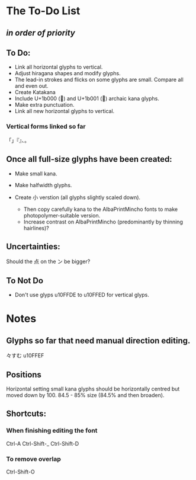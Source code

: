 # The To-Do List
## *in order of priority*

## To Do:
* Link all horizontal glyphs to vertical.
* Adjust hiragana shapes and modify glyphs.
* The lead-in strokes and flicks on some glyphs are small. Compare all and even out.
* Create Katakana
* Include U+1b000 (𛀀) and U+1b001 (𛀁) archaic kana glyphs.
* Make extra punctuation.
* Link all new horizontal glyphs to vertical.

### Vertical forms linked so far
「」『』、。

## Once all full-size glyphs have been created:
* Make small kana.
* Make halfwidth glyphs.

* Create 小 verstion (all glyphs slightly scaled down).
  * Then copy carefully kana to the AlbaPrintMincho fonts to make photopolymer-suitable version.
  * Increase contrast on AlbaPrintMincho (predominantly by thinning hairlines)?

## Uncertainties:
Should the 点 on the ン be bigger?

## To Not Do
* Don't use glyps u10FFDE to u10FFED for vertical glyps.

# Notes

## Glyphs so far that need manual direction editing.
々すむ
u10FFEF

## Positions
Horizontal setting small kana glyphs should be horizontally centred but moved down by 100. 84.5 - 85% size (84.5% and then broaden).

## Shortcuts:
### When finishing editing the font
Ctrl-A
Ctrl-Shift-_
Ctrl-Shift-D

### To remove overlap
Ctrl-Shift-O
